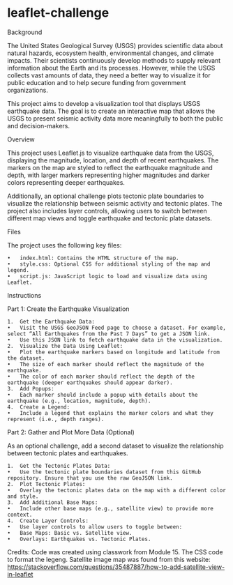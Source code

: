 # leaflet-challenge

Background

The United States Geological Survey (USGS) provides scientific data about natural hazards, ecosystem health, environmental changes, and climate impacts. Their scientists continuously develop methods to supply relevant information about the Earth and its processes. However, while the USGS collects vast amounts of data, they need a better way to visualize it for public education and to help secure funding from government organizations.

This project aims to develop a visualization tool that displays USGS earthquake data. The goal is to create an interactive map that allows the USGS to present seismic activity data more meaningfully to both the public and decision-makers.

Overview

This project uses Leaflet.js to visualize earthquake data from the USGS, displaying the magnitude, location, and depth of recent earthquakes. The markers on the map are styled to reflect the earthquake magnitude and depth, with larger markers representing higher magnitudes and darker colors representing deeper earthquakes.

Additionally, an optional challenge plots tectonic plate boundaries to visualize the relationship between seismic activity and tectonic plates. The project also includes layer controls, allowing users to switch between different map views and toggle earthquake and tectonic plate datasets.


Files

The project uses the following key files:

	•	index.html: Contains the HTML structure of the map.
	•	style.css: Optional CSS for additional styling of the map and legend.
	•	script.js: JavaScript logic to load and visualize data using Leaflet.


Instructions

Part 1: Create the Earthquake Visualization

	1.	Get the Earthquake Data:
	•	Visit the USGS GeoJSON Feed page to choose a dataset. For example, select “All Earthquakes from the Past 7 Days” to get a JSON link.
	•	Use this JSON link to fetch earthquake data in the visualization.
	2.	Visualize the Data Using Leaflet:
	•	Plot the earthquake markers based on longitude and latitude from the dataset.
	•	The size of each marker should reflect the magnitude of the earthquake.
	•	The color of each marker should reflect the depth of the earthquake (deeper earthquakes should appear darker).
	3.	Add Popups:
	•	Each marker should include a popup with details about the earthquake (e.g., location, magnitude, depth).
	4.	Create a Legend:
	•	Include a legend that explains the marker colors and what they represent (i.e., depth ranges).

Part 2: Gather and Plot More Data (Optional)

As an optional challenge, add a second dataset to visualize the relationship between tectonic plates and earthquakes.

	1.	Get the Tectonic Plates Data:
	•	Use the tectonic plate boundaries dataset from this GitHub repository. Ensure that you use the raw GeoJSON link.
	2.	Plot Tectonic Plates:
	•	Overlay the tectonic plates data on the map with a different color and style.
	3.	Add Additional Base Maps:
	•	Include other base maps (e.g., satellite view) to provide more context.
	4.	Create Layer Controls:
	•	Use layer controls to allow users to toggle between:
	•	Base Maps: Basic vs. Satellite view.
	•	Overlays: Earthquakes vs. Tectonic Plates.


 Credits: Code was created using classwork from Module 15. The CSS code to format the legeng. Satellite image map was found from this website: https://stackoverflow.com/questions/35487887/how-to-add-satellite-view-in-leaflet
